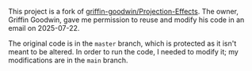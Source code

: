 This project is a fork of [griffin-goodwin/Projection-Effects](https://github.com/griffin-goodwin/Projection-Effects).
The owner, Griffin Goodwin, gave me permission to reuse and modify his code in
an email on 2025-07-22.

The original code is in the `master` branch, which is protected as it isn't
meant to be altered. In order to run the code, I needed to modify it; my
modifications are in the `main` branch.
